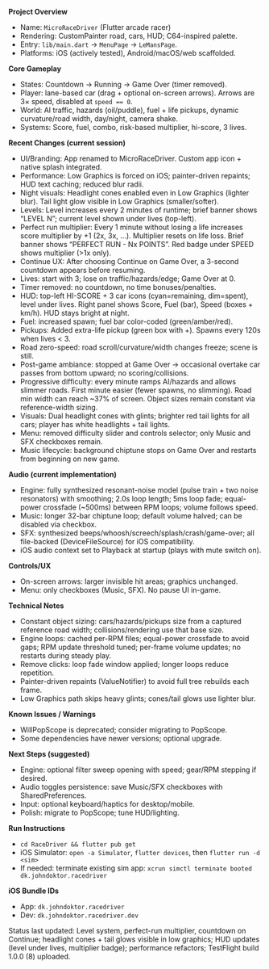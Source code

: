 **Project Overview**
- Name: `MicroRaceDriver` (Flutter arcade racer)
- Rendering: CustomPainter road, cars, HUD; C64-inspired palette.
- Entry: `lib/main.dart` → `MenuPage` → `LeMansPage`.
- Platforms: iOS (actively tested), Android/macOS/web scaffolded.

**Core Gameplay**
- States: Countdown → Running → Game Over (timer removed).
- Player: lane-based car (drag + optional on-screen arrows). Arrows are 3× speed, disabled at `speed == 0`.
- World: AI traffic, hazards (oil/puddle), fuel + life pickups, dynamic curvature/road width, day/night, camera shake.
- Systems: Score, fuel, combo, risk-based multiplier, hi-score, 3 lives.

**Recent Changes (current session)**
- UI/Branding: App renamed to MicroRaceDriver. Custom app icon + native splash integrated.
- Performance: Low Graphics is forced on iOS; painter-driven repaints; HUD text caching; reduced blur radii.
- Night visuals: Headlight cones enabled even in Low Graphics (lighter blur). Tail light glow visible in Low Graphics (smaller/softer).
- Levels: Level increases every 2 minutes of runtime; brief banner shows “LEVEL N”; current level shown under lives (top-left).
- Perfect run multiplier: Every 1 minute without losing a life increases score multiplier by +1 (2x, 3x, …). Multiplier resets on life loss. Brief banner shows “PERFECT RUN - Nx POINTS”. Red badge under SPEED shows multiplier (>1x only).
- Continue UX: After choosing Continue on Game Over, a 3-second countdown appears before resuming.
- Lives: start with 3; lose on traffic/hazards/edge; Game Over at 0.
- Timer removed: no countdown, no time bonuses/penalties.
- HUD: top-left HI-SCORE + 3 car icons (cyan=remaining, dim=spent), level under lives. Right panel shows Score, Fuel (bar), Speed (boxes + km/h). HUD stays bright at night.
- Fuel: increased spawn; fuel bar color-coded (green/amber/red).
- Pickups: Added extra-life pickup (green box with +). Spawns every 120s when lives < 3.
- Road zero-speed: road scroll/curvature/width changes freeze; scene is still.
- Post-game ambiance: stopped at Game Over → occasional overtake car passes from bottom upward; no scoring/collisions.
- Progressive difficulty: every minute ramps AI/hazards and allows slimmer roads. First minute easier (fewer spawns, no slimming). Road min width can reach ~37% of screen. Object sizes remain constant via reference-width sizing.
- Visuals: Dual headlight cones with glints; brighter red tail lights for all cars; player has white headlights + tail lights.
- Menu: removed difficulty slider and controls selector; only Music and SFX checkboxes remain.
- Music lifecycle: background chiptune stops on Game Over and restarts from beginning on new game.

**Audio (current implementation)**
- Engine: fully synthesized resonant-noise model (pulse train + two noise resonators) with smoothing; 2.0s loop length; 5ms loop fade; equal-power crossfade (~500ms) between RPM loops; volume follows speed.
- Music: longer 32-bar chiptune loop; default volume halved; can be disabled via checkbox.
- SFX: synthesized beeps/whoosh/screech/splash/crash/game-over; all file-backed (DeviceFileSource) for iOS compatibility.
- iOS audio context set to Playback at startup (plays with mute switch on).

**Controls/UX**
- On-screen arrows: larger invisible hit areas; graphics unchanged.
- Menu: only checkboxes (Music, SFX). No pause UI in-game.

**Technical Notes**
- Constant object sizing: cars/hazards/pickups size from a captured reference road width; collisions/rendering use that base size.
- Engine loops: cached per-RPM files; equal-power crossfade to avoid gaps; RPM update threshold tuned; per-frame volume updates; no restarts during steady play.
- Remove clicks: loop fade window applied; longer loops reduce repetition.
- Painter-driven repaints (ValueNotifier) to avoid full tree rebuilds each frame.
- Low Graphics path skips heavy glints; cones/tail glows use lighter blur.

**Known Issues / Warnings**
- WillPopScope is deprecated; consider migrating to PopScope.
- Some dependencies have newer versions; optional upgrade.

**Next Steps (suggested)**
- Engine: optional filter sweep opening with speed; gear/RPM stepping if desired.
- Audio toggles persistence: save Music/SFX checkboxes with SharedPreferences.
- Input: optional keyboard/haptics for desktop/mobile.
- Polish: migrate to PopScope; tune HUD/lighting.

**Run Instructions**
- `cd RaceDriver && flutter pub get`
- iOS Simulator: `open -a Simulator`, `flutter devices`, then `flutter run -d <sim>`
- If needed: terminate existing sim app: `xcrun simctl terminate booted dk.johndoktor.racedriver`

**iOS Bundle IDs**
- App: `dk.johndoktor.racedriver`
- Dev: `dk.johndoktor.racedriver.dev`

Status last updated: Level system, perfect-run multiplier, countdown on Continue; headlight cones + tail glows visible in low graphics; HUD updates (level under lives, multiplier badge); performance refactors; TestFlight build 1.0.0 (8) uploaded.
